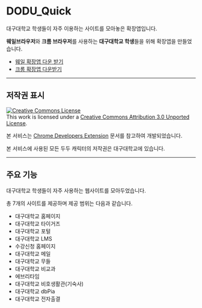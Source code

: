 # DODU_Quick
 대구대학교 학생들이 자주 이용하는 사이트를 모아놓은 확장앱입니다.

**웨일브라우저**와 **크롬 브라우저**를 사용하는 **대구대학교 학생**들을 위해 확장앱을 만들었습니다.

- [웨일 확장앱 다운 받기](https://store.whale.naver.com/detail/opljonfeapfpkmppcijljkadjjnloook)
- [크롬 확장앱 다운받기](https://chrome.google.com/webstore/detail/%EB%8C%80%EA%B5%AC%EB%8C%80%EB%8B%A4/eepknpddpmbjhbdnebloekmhmipbidmc/related?hl=ko&)
----------------------------------
## 저작권 표시

<a rel="license" href="http://creativecommons.org/licenses/by/3.0/"><img alt="Creative Commons License" style="border-width:0" src="https://i.creativecommons.org/l/by/3.0/88x31.png" /></a><br />This work is licensed under a <a rel="license" href="http://creativecommons.org/licenses/by/3.0/">Creative Commons Attribution 3.0 Unported License</a>.

본 서비스는 [Chrome Developers Extension](https://developer.chrome.com/docs/extensions/) 문서를 참고하여 개발되었습니다.

본 서비스에 사용된 모든 두두 캐릭터의 저작권은 대구대학교에 있습니다.

--------------------------------------------

## 주요 기능

대구대학교 학생들이 자주 사용하는 웹사이트를 모아두었습니다.

총 7개의 사이트를 제공하며 제공 범위는 다음과 같습니다.

- 대구대학교 홈페이지
- 대구대학교 타이거즈
- 대구대학교 포털
- 대구대학교 LMS
- 수강신청 홈페이지 
- 대구대학교 메일
- 대구대학교 무들
- 대구대학교 비교과
- 에브리타임
- 대구대학교 비호생활관(기숙사)
- 대구대학교 dbPia
- 대구대학교 전자출결
